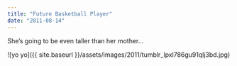 ```yaml
---
title: "Future Basketball Player"
date: "2011-08-14"
---
```


She’s going to be even taller than her mother…

![yo yo]({{ site.baseurl }}/assets/images/2011/tumblr_lpxl786gu91qlj3bd.jpg)
